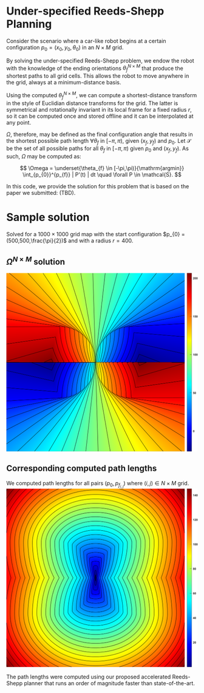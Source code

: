 # Under-specified Reeds-Shepp Planning

Consider the scenario where a car-like robot begins at a certain configuration $p_{0} = (x_{0}, y_{0}, \theta_{0})$ in an $N\times{}M$ grid. 

By solving the under-specified Reeds-Shepp problem, we endow the robot with the knowledge of the ending orientations $\theta_{f}^{N\times{}M}$ that produce the shortest paths to all grid cells. This allows the robot to move anywhere in the grid, always at a minimum-distance basis. 

Using the computed $\theta_{f}^{N\times{}M}$, we can compute a shortest-distance transform in the style of Euclidian distance transforms for the grid. The latter is symmetrical and rotationally invariant in its local frame for a fixed radius $r$, so it can be computed once and stored offline and it can be interpolated at any point. 

$\Omega$, therefore, may be defined as the final configuration angle that results in the shortest possible path length $\forall \theta_{f}$ in $[-\pi,\pi)$, given $(x_{f}, y_{f})$ and $p_{0}$.
Let $\mathcal{S}$ be the set of all possible paths for all $\theta_{f}$ in $[-\pi,\pi)$ given $p_{0}$ and $(x_{f}, y_{f})$. As such, $\Omega$ may be computed as:

$$ 
\Omega =  \underset{\theta_{f} \in [-\pi,\pi)}{\mathrm{argmin}} \int_{p_{0}}^{p_{f}} | P'(t) | dt \quad \forall P \in \mathcal{S}.
$$

In this code, we provide the solution for this problem that is based on the paper we submitted: (TBD).

# Sample solution
Solved for a $1000\times{}1000$ grid map with the start configuration $p_{0} = (500,500,\frac{\pi}{2})$ and with a radius $r = 400$. <br>

## $\Omega^{N\times{}M}$ solution
![alt text](https://github.com/IbrahimSquared/underspecified-RS-planner/blob/main/samples/omega_values_M_cb.png) <br>

## Corresponding computed path lengths 
We computed path lengths for all pairs $(p_{0}, p_{f_{i,j}})$ where $(i,j) \in N\times{}M$ grid.
![alt text](https://github.com/IbrahimSquared/underspecified-RS-planner/blob/main/samples/distance_values_M_cb.png) <br>

The path lengths were computed using our proposed accelerated Reeds-Shepp planner that runs an order of magnitude faster than state-of-the-art.
